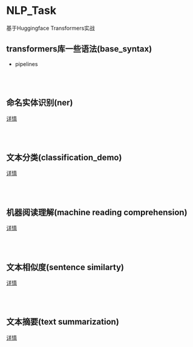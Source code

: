 # NLP_Task
基于Huggingface Transformers实战


## transformers库一些语法(base_syntax)
- pipelines

<br>
<br>

## 命名实体识别(ner)
[详情](https://github.com/yyhchen/NLP_Task/blob/main/ner/README.md)

<br>
<br>

## 文本分类(classification_demo)
[详情](https://github.com/yyhchen/NLP_Task/tree/main/classification_demo)


<br>
<br>

## 机器阅读理解(machine reading comprehension)
[详情](https://github.com/yyhchen/NLP_Task/tree/main/mrc)

<br>
<br>

## 文本相似度(sentence similarty)
[详情](https://github.com/yyhchen/NLP_Task/tree/main/sentence_similarity)


<br>
<br>


## 文本摘要(text summarization)
[详情](https://github.com/yyhchen/NLP_Task/tree/main/text_summarization)

